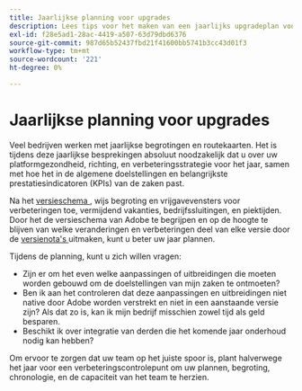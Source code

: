```yaml
---
title: Jaarlijkse planning voor upgrades
description: Lees tips voor het maken van een jaarlijks upgradeplan voor uw Adobe Commerce-project.
exl-id: f28e5ad1-28ac-4419-a507-63d79dbd6376
source-git-commit: 987d65b52437fbd21f41600bb5741b3cc43d01f3
workflow-type: tm+mt
source-wordcount: '221'
ht-degree: 0%

---
```


# Jaarlijkse planning voor upgrades

Veel bedrijven werken met jaarlijkse begrotingen en routekaarten. Het is tijdens deze jaarlijkse besprekingen absoluut noodzakelijk dat u over uw platformgezondheid, richting, en verbeteringsstrategie voor het jaar, samen met hoe het in de algemene doelstellingen en belangrijkste prestatiesindicatoren (KPIs) van de zaken past.

Na het [ versieschema ](https://experienceleague.adobe.com/en/docs/commerce-operations/release/planning/schedule), wijs begroting en vrijgavevensters voor verbeteringen toe, vermijdend vakanties, bedrijfssluitingen, en piektijden. Door het de versieschema van Adobe te begrijpen en op de hoogte te blijven van welke veranderingen en verbeteringen deel van elke versie door de [ versienota&#39;s ](https://experienceleague.adobe.com/en/docs/commerce-operations/release/notes/overview) uitmaken, kunt u beter uw jaar plannen.

Tijdens de planning, kunt u zich willen vragen:

- Zijn er om het even welke aanpassingen of uitbreidingen die moeten worden gebouwd om de doelstellingen van mijn zaken te ontmoeten?
- Ben ik aan het controleren dat deze aanpassingen en uitbreidingen niet native door Adobe worden verstrekt en niet in een aanstaande versie zijn? Als dat zo is, kan ik mijn bedrijf misschien zowel tijd als geld besparen.
- Beschikt ik over integratie van derden die het komende jaar onderhoud nodig kan hebben?

Om ervoor te zorgen dat uw team op het juiste spoor is, plant halverwege het jaar voor een verbeteringscontrolepunt om uw plannen, begroting, chronologie, en de capaciteit van het team te herzien.
